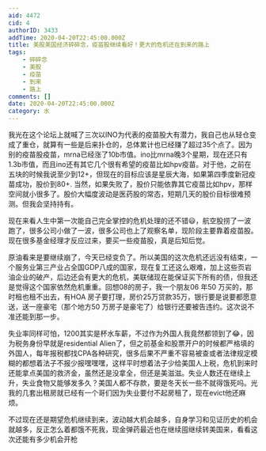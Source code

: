 ```yaml
---
aid: 4472
cid: 4
authorID: 3433
addTime: 2020-04-20T22:45:00.000Z
title: 美股美国经济碎碎念，疫苗股继续看好！更大的危机还在到来的路上
tags:
    - 碎碎念
    - 美股
    - 疫苗
    - 到来
    - 路上
comments: []
date: 2020-04-20T22:45:00.000Z
category: 水
---
```


我光在这个论坛上就喊了三次以INO为代表的疫苗股大有潜力，我自己也从轻仓变成了重仓，就算有一些是后来扑仓的，总体累计也已经赚了超过35个点了。因为别的疫苗股疫苗，mrna已经涨了10b市值。ino比mrna晚3个星期，现在还只有1.3b市值，而且ino还有其它几个很有希望的疫苗比如hpv疫苗。对于他，之前在五块的时候我说至少到12+，但现在的目标应该是星辰大海，如果第四季度新冠疫苗成功，股价到80+. 当然，如果失败了，股价只能依靠其它疫苗比如hpv，那样空间就小很多了。股价大幅度波动是医药股的常态，短期几天的股价目标很难预测。但我会坚持持有。

现在来看人生中第一次能自己完全掌控的危机处理的还不错😃，航空股捞了一波跑了，很多公司小做了一波，很多公司也上了观察名单，现阶段主要靠着疫苗股。现在很多基金经理才反应过来，要买一些疫苗股，真是后知后觉。

原油看来是要继续崩了，今天已经变负了。所以美国的这次危机还远没有结束，一个服务业第三产业占全国GDP八成的国家，现在复工还这么艰难，加上这些页岩油企业的破产，后边还会有更大的危机，美联储现在能保证买下所有的债，但我还是觉得这个国家依然危机重重。回想08的房子，我一个朋友06 年50 万买的，那时租也租不出去，有HOA 房子要打理，房价25万贷款35万，银行要是说要都愿意送，送一座豪宅（那个地方50 万房子是豪宅了）给银行还要被告违约。这次说不准还能到那一步。

失业率同样可怕，1200其实是杯水车薪，不过作为外国人我竟然都领到了😂，因为税务身份早就是residential Alien了，但之前基金和股票开户的时候都严格填的外国人，每年报税都找CPA各种研究，很多后果不严重不容易被查或者法律规定模糊的都想着法子不报少报嘿嘿嘿，这样平时想着法子少给美国人上税，危机到来时还能拿点美国的救济金，虽然还是没拿全，但还是美滋滋。失业人数还在继续上升，失业食物又能够发多久？美国人都不存款，要是冬天长一些不就得饿死吗。光我的几套出租房就已经有一个哥们因为失业要付不起房租了，现在evict他还麻烦。

不过现在还是期望危机继续到来，波动越大机会越多，自身学习和见证历史的机会就越多，反正怎么着都饿不死我，现金弹药最近也在继续囤继续转美国来，看看这次还能有多少机会开枪
